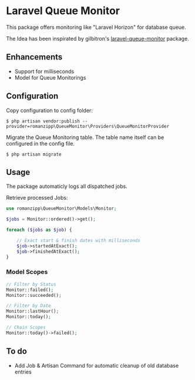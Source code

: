 # Laravel Queue Monitor

This package offers monitoring like "Laravel Horizon" for database queue.

The Idea has been inspirated by gilbitron's [laravel-queue-monitor](https://github.com/gilbitron/laravel-queue-monitor) package.

## Enhancements

* Support for milliseconds
* Model for Queue Monitorings

## Configuration

Copy configuration to config folder:

```
$ php artisan vendor:publish --provider=romanzipp\QueueMonitor\Providers\QueueMonitorProvider
```

Migrate the Queue Monitoring table. The table name itself can be configured in the config file.

```
$ php artisan migrate
```

## Usage

The package automaticly logs all dispatched jobs.

Retrieve processed Jobs:

```php
use romanzipp\QueueMonitor\Models\Monitor;

$jobs = Monitor::ordered()->get();

foreach ($jobs as $job) {

    // Exact start & finish dates with milliseconds
    $job->startedAtExact();
    $job->finishedAtExact();
}
```

### Model Scopes

```php
// Filter by Status
Monitor::failed();
Monitor::succeeded();

// Filter by Date
Monitor::lastHour();
Monitor::today();

// Chain Scopes
Monitor::today()->failed();
```

## To do

* Add Job & Artisan Command for automatic cleanup of old database entries
